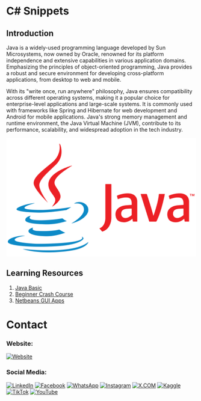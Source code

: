 # C# Snippets

## Introduction

Java is a widely-used programming language developed by Sun Microsystems, now owned by Oracle, renowned for its platform independence and extensive capabilities in various application domains. Emphasizing the principles of object-oriented programming, Java provides a robust and secure environment for developing cross-platform applications, from desktop to web and mobile.

With its "write once, run anywhere" philosophy, Java ensures compatibility across different operating systems, making it a popular choice for enterprise-level applications and large-scale systems. It is commonly used with frameworks like Spring and Hibernate for web development and Android for mobile applications. Java's strong memory management and runtime environment, the Java Virtual Machine (JVM), contribute to its performance, scalability, and widespread adoption in the tech industry.

![Banner Image](0-media/0-banner-image.png)

## Learning Resources

1. [Java Basic](1-java-basic/)
2. [Beginner Crash Course](2-beginner-crash-course/)
3. [Netbeans GUI Apps](3-netbeans-gui-apps/)


# Contact

### Website: 

[![Website](https://img.shields.io/badge/Website%3A%20www.gunarakulan.info-%23E01E5A?style=flat&logo=realm&logoColor=white)](http://www.gunarakulan.info)

### Social Media:

[![LinkedIn](https://img.shields.io/badge/-LinkedIn-0A66C2?style=for-the-badge&logo=linkedin&logoColor=white)](https://www.linkedin.com/in/gunarakulangunaretnam)
[![Facebook](https://img.shields.io/badge/-Facebook-196dcc?style=for-the-badge&logo=facebook&logoColor=white)](https://www.facebook.com/gunarakulangunaretnam)
[![WhatsApp](https://img.shields.io/badge/-WhatsApp-07a647?style=for-the-badge&logo=whatsapp&logoColor=white)](https://wa.me/94740001141?text=WhatsApp%3A%20%2B9740001141)
[![Instagram](https://img.shields.io/badge/-Instagram-bd3651?style=for-the-badge&logo=instagram&logoColor=white)](https://www.instagram.com/gunarakulangunaretnam)
[![X.COM](https://img.shields.io/badge/-X.COM-0066ff?style=for-the-badge&logo=x&logoColor=white)](https://x.com/gunarakulangr)
[![Kaggle](https://img.shields.io/badge/-Kaggle-3295bd?style=for-the-badge&logo=kaggle&logoColor=white)](https://www.kaggle.com/gunarakulangr)
[![TikTok](https://img.shields.io/badge/-TikTok-579ea3?style=for-the-badge&logo=tiktok&logoColor=white)](https://www.tiktok.com/@gunarakulangunaretnam)
[![YouTube](https://img.shields.io/badge/-YouTube-a82121?style=for-the-badge&logo=youtube&logoColor=white)](https://www.youtube.com/channel/UCjMOdgHFAjAdBKiqV8y2Tww)
